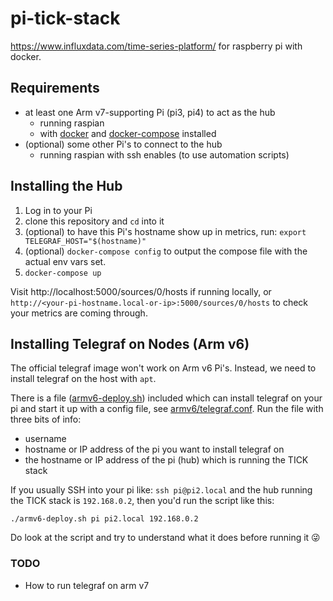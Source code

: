 # pi-tick-stack

https://www.influxdata.com/time-series-platform/ for raspberry pi with docker.

## Requirements

- at least one Arm v7-supporting Pi (pi3, pi4) to act as the hub
  * running raspian
  * with [docker](https://docs.docker.com/engine/install/debian/#install-using-the-convenience-script) and [docker-compose](https://docs.docker.com/compose/install/) installed
- (optional) some other Pi's to connect to the hub
  * running raspian with ssh enables (to use automation scripts)
    
## Installing the Hub

1. Log in to your Pi
2. clone this repository and `cd` into it
3. (optional) to have this Pi's hostname show up in metrics, run: `export TELEGRAF_HOST="$(hostname)"`
4. (optional) `docker-compose config` to output the compose file with the actual env vars set.
5. `docker-compose up`

Visit http://localhost:5000/sources/0/hosts if running locally, or 
`http://<your-pi-hostname.local-or-ip>:5000/sources/0/hosts` to check your metrics are coming through.

## Installing Telegraf on Nodes (Arm v6)

The official telegraf image won't work on Arm v6 Pi's. 
Instead, we need to install telegraf on the host with `apt`.

There is a file ([armv6-deploy.sh](armv6/telegraf.conf)) included which can install telegraf on your pi and start it up with a
config file, see [armv6/telegraf.conf](armv6/telegraf.conf). Run the file with three bits of info:
* username
* hostname or IP address of the pi you want to install telegraf on
* the hostname or IP address of the pi (hub) which is running the TICK stack 

If you usually SSH into your pi like: `ssh pi@pi2.local` and the hub running the TICK stack is `192.168.0.2`, 
then you'd run the script like this:

```
./armv6-deploy.sh pi pi2.local 192.168.0.2
```

Do look at the script and try to understand what it does before running it 😜

### TODO

* How to run telegraf on arm v7